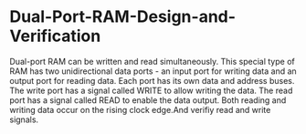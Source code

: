 # Dual-Port-RAM-Design-and-Verification
 Dual-port RAM can be written and read simultaneously. This special type of RAM has two unidirectional data ports - an input port for writing data and an output port for reading data. Each port has its own data and address buses. The write port has a signal called WRITE to allow writing the data. The read port has a signal called READ to enable the data output. Both reading and writing data occur on the rising clock edge.And verifiy read and write signals.
